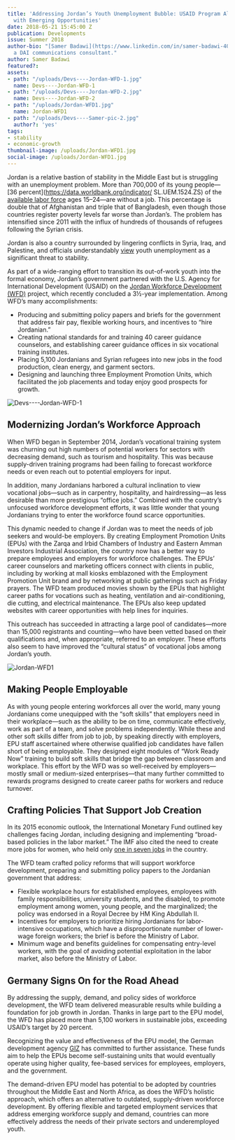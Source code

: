 ```yaml
---
title: 'Addressing Jordan’s Youth Unemployment Bubble: USAID Program Aligns Workforce
  with Emerging Opportunities'
date: 2018-05-21 15:45:00 Z
publication: Developments
issue: Summer 2018
author-bio: "[Samer Badawi](https://www.linkedin.com/in/samer-badawi-40859191/) is
  a DAI communications consultant."
author: Samer Badawi
featured?: 
assets:
- path: "/uploads/Devs----Jordan-WFD-1.jpg"
  name: Devs----Jordan-WFD-1
- path: "/uploads/Devs----Jordan-WFD-2.jpg"
  name: Devs----Jordan-WFD-2
- path: "/uploads/Jordan-WFD1.jpg"
  name: Jordan-WFD1
- path: "/uploads/Devs----Samer-pic-2.jpg"
  author?: 'yes'
tags:
- stability
- economic-growth
thumbnail-image: /uploads/Jordan-WFD1.jpg
social-image: /uploads/Jordan-WFD1.jpg
---
```


Jordan is a relative bastion of stability in the Middle East but is struggling with an unemployment problem. More than 700,000 of its young people—[36 percent](https://data.worldbank.org/indicator/ SL.UEM.1524.ZS) of the [available labor force](http://databank.worldbank.org/data/Views/Metadata/MetadataWidget.aspx?Name=Labor%20force%20participation%20rate,%20total%20(%25%20of%20total%20population%20ages%2015+)%20(national%20estimate)&Code=SL.TLF.CACT.NE.ZS&Type=S&ReqType=Metadata&ddlSelecte) ages 15–24—are without a job. This percentage is double that of Afghanistan and triple that of Bangladesh, even though those countries register poverty levels far worse than Jordan’s. The problem has intensified since 2011 with the influx of hundreds of thousands of refugees following the Syrian crisis.





Jordan is also a country surrounded by lingering conflicts in Syria, Iraq, and Palestine, and officials understandably [view](https://sustainabledevelopment.un.org/content/documents/16289Jordan.pdf) youth unemployment as a significant threat to stability. 

As part of a wide-ranging effort to transition its out-of-work youth into the formal economy, Jordan’s government partnered with the U.S. Agency for International Development (USAID) on the [Jordan Workforce Development (WFD)](https://www.dai.com/our-work/projects/jordan-workforce-development-wfd-project) project, which recently concluded a 3½-year implementation. Among WFD’s many accomplishments:

* Producing and submitting policy papers and briefs for the government that address fair pay, flexible working hours, and incentives to “hire Jordanian.”
* Creating national standards for and training 40 career guidance counselors, and establishing career guidance offices in six vocational training institutes. 
* Placing 5,100 Jordanians and Syrian refugees into new jobs in the food production, clean energy, and garment sectors.
* Designing and launching three Employment Promotion Units, which facilitated the job placements and today enjoy good prospects for growth.

![Devs----Jordan-WFD-1](/uploads/Devs----Jordan-WFD-1.jpg "Akhtaboot job fair in Amman supported by a USAID Jordan Workforce Development Project Employment Promotion Unit.") 

## Modernizing Jordan’s Workforce Approach

When WFD began in September 2014, Jordan’s vocational training system was churning out high numbers of potential workers for sectors with decreasing demand, such as tourism and hospitality. This was because supply-driven training programs had been failing to forecast workforce needs or even reach out to potential employers for input. 

In addition, many Jordanians harbored a cultural inclination to view vocational jobs—such as in carpentry, hospitality, and hairdressing—as less desirable than more prestigious “office jobs.” Combined with the country’s unfocused workforce development efforts, it was little wonder that young Jordanians trying to enter the workforce found scarce opportunities.

This dynamic needed to change if Jordan was to meet the needs of job seekers and would-be employers. By creating Employment Promotion Units (EPUs) with the Zarqa and Irbid Chambers of Industry and Eastern Amman Investors Industrial Association, the country now has a better way to prepare employees and employers for workforce challenges.
The EPUs’ career counselors and marketing officers connect with clients in public, including by working at mall kiosks emblazoned with the Employment Promotion Unit brand and by networking at public gatherings such as Friday prayers. The WFD team produced movies shown by the EPUs that highlight career paths for vocations such as heating, ventilation and air-conditioning, die cutting, and electrical maintenance. The EPUs also keep updated websites with career opportunities with help lines for inquiries.

This outreach has succeeded in attracting a large pool of candidates—more than 15,000 registrants and counting—who have been vetted based on their qualifications and, when appropriate, referred to an employer. These efforts also seem to have improved the “cultural status” of vocational jobs among Jordan’s youth.

![Jordan-WFD1](/uploads/Jordan-WFD1.jpg "Eastern Amman Investors Industrial Association job fair promoting Al-Quds University scholarships.") 

## Making People Employable

As with young people entering workforces all over the world, many young Jordanians come unequipped with the “soft skills” that employers need in their workplace—such as the ability to be on time, communicate effectively, work as part of a team, and solve problems independently. While these and other soft skills differ from job to job, by speaking directly with employers, EPU staff ascertained where otherwise qualified job candidates have fallen short of being employable. They designed eight modules of “Work Ready Now” training to build soft skills that bridge the gap between classroom and workplace. 
This effort by the WFD was so well-received by employers—mostly small or medium-sized enterprises—that many further committed to rewards programs designed to create career paths for workers and reduce turnover.

## Crafting Policies That Support Job Creation

In its 2015 economic outlook, the International Monetary Fund outlined key challenges facing Jordan, including designing and implementing “broad-based policies in the labor market.” The IMF also cited the need to create more jobs for women, who held only [one in seven jobs](http://www.jordantimes.com/news/local/women-unemployment-increases-33-q1) in the country.

The WFD team crafted policy reforms that will support workforce development, preparing and submitting policy papers to the Jordanian government that address:

* Flexible workplace hours for established employees, employees with family responsibilities, university students, and the disabled, to promote employment among women, young people, and the marginalized; the policy was endorsed in a Royal Decree by HM King Abdullah II.
* Incentives for employers to prioritize hiring Jordanians for labor-intensive occupations, which have a disproportionate number of lower-wage foreign workers; the brief is before the Ministry of Labor. 
* Minimum wage and benefits guidelines for compensating entry-level workers, with the goal of avoiding potential exploitation in the labor market, also before the Ministry of Labor. 

## Germany Signs On for the Road Ahead

By addressing the supply, demand, and policy sides of workforce development, the WFD team delivered measurable results while building a foundation for job growth in Jordan. Thanks in large part to the EPU model, the WFD has placed more than 5,100 workers in sustainable jobs, exceeding USAID’s target by 20 percent. 

Recognizing the value and effectiveness of the EPU model, the German development agency [GIZ](https://www.giz.de/en/worldwide/360.html) has committed to further assistance. These funds aim to help the EPUs become self-sustaining units that would eventually operate using higher quality, fee-based services for employees, employers, and the government. 

The demand-driven EPU model has potential to be adopted by countries throughout the Middle East and North Africa, as does the WFD’s holistic approach, which offers an alternative to outdated, supply-driven workforce development. By offering flexible and targeted employment services that address emerging workforce supply and demand, countries can more effectively address the needs of their private sectors and underemployed youth.
